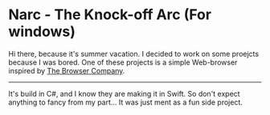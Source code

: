 # Narc - The Knock-off Arc (For windows)

Hi there, because it's summer vacation. I decided to work on some proejcts because I was bored. One of these projects is a simple Web-browser inspired by [The Browser Company](https://thebrowser.company/).

___

It's build in C#, and I know they are making it in Swift. So don't expect anything to fancy from my part... It was just ment as a fun side project.
